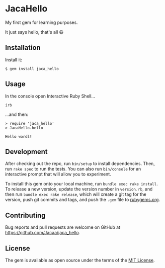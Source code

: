 # JacaHello

My first gem for learning purposes.

It just says hello, that's all :smiley:

## Installation

Install it:

    $ gem install jaca_hello

## Usage

In the console open Interactive Ruby Shell...

    irb

...and then:

    > require 'jaca_hello'
    > JacaHello.hello
    
    Hello wordl!

## Development

After checking out the repo, run `bin/setup` to install dependencies. Then, run `rake spec` to run the tests. You can also run `bin/console` for an interactive prompt that will allow you to experiment.

To install this gem onto your local machine, run `bundle exec rake install`. To release a new version, update the version number in `version.rb`, and then run `bundle exec rake release`, which will create a git tag for the version, push git commits and tags, and push the `.gem` file to [rubygems.org](https://rubygems.org).

## Contributing

Bug reports and pull requests are welcome on GitHub at https://github.com/Jacaa/jaca_hello.


## License

The gem is available as open source under the terms of the [MIT License](http://opensource.org/licenses/MIT).

